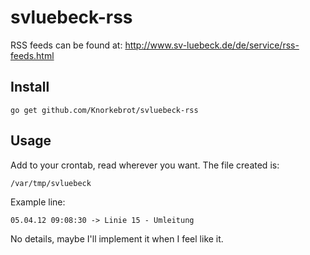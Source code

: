 svluebeck-rss
=============

RSS feeds can be found at: http://www.sv-luebeck.de/de/service/rss-feeds.html

Install
-------

	go get github.com/Knorkebrot/svluebeck-rss

Usage
-----

Add to your crontab, read wherever you want. The file created is:

	/var/tmp/svluebeck

Example line:

	05.04.12 09:08:30 -> Linie 15 - Umleitung

No details, maybe I'll implement it when I feel like it.
